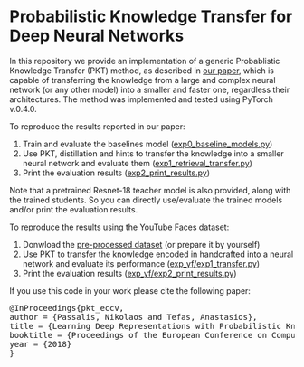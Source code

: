 # Probabilistic Knowledge Transfer for Deep Neural Networks

In this repository we provide an implementation of a generic Probablistic Knowledge Transfer (PKT) method, as described in [our paper](https://arxiv.org/abs/1803.10837), which is capable of transferring the knowledge from a large and complex neural network (or any other model) into a smaller and faster one, regardless their architectures. The method was implemented and tested using PyTorch v.0.4.0.

To reproduce the results reported in our paper:
1. Train and evaluate the baselines model ([exp0_baseline_models.py](exp_cifar/exp0_baseline_models.py))
2. Use PKT, distillation and hints to transfer the knowledge into a smaller neural network and evaluate them ([exp1_retrieval_transfer.py](exp_cifar/exp1_retrieval_transfer.py))
3. Print the evaluation results ([exp2_print_results.py](exp_cifar/exp2_print_results.py))

Note that a pretrained Resnet-18 teacher model is also provided, along with the trained students. So you can directly use/evaluate the trained models and/or print the evaluation results.

To reproduce the results using the YouTube Faces dataset:
1. Donwload the [pre-processed dataset](https://www.dropbox.com/s/hlxmd1oofr8j0km/youtube_faces.tar.xz?dl=0) (or prepare it by yourself)
2. Use PKT to transfer the knowledge encoded in handcrafted into a neural network and evaluate its performance ([exp_yf/exp1_transfer.py](exp_yf/exp1_transfer.py))
3. Print the evaluation results ([exp_yf/exp2_print_results.py](exp_yf/exp2_print_results.py))


If you use this code in your work please cite the following paper:

<pre>
@InProceedings{pkt_eccv,
author = {Passalis, Nikolaos and Tefas, Anastasios},
title = {Learning Deep Representations with Probabilistic Knowledge Transfer},
booktitle = {Proceedings of the European Conference on Computer Vision (ECCV)},
year = {2018}
}
</pre>



